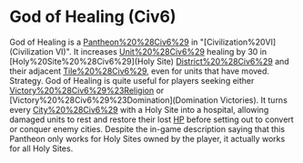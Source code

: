 # God of Healing (Civ6)

God of Healing is a [Pantheon%20%28Civ6%29](Pantheon) in "[Civilization%20VI](Civilization VI)". It increases [Unit%20%28Civ6%29](units') healing by 30 in [Holy%20Site%20%28Civ6%29](Holy Site) [District%20%28Civ6%29](districts) and their adjacent [Tile%20%28Civ6%29](tiles), even for units that have moved.
Strategy.
God of Healing is quite useful for players seeking either [Victory%20%28Civ6%29%23Religion](Religious) or [Victory%20%28Civ6%29%23Domination](Domination Victories). It turns every [City%20%28Civ6%29](city) with a Holy Site into a hospital, allowing damaged units to rest and restore their lost [HP](HP) before setting out to convert or conquer enemy cities.
Despite the in-game description saying that this Pantheon only works for Holy Sites owned by the player, it actually works for all Holy Sites.